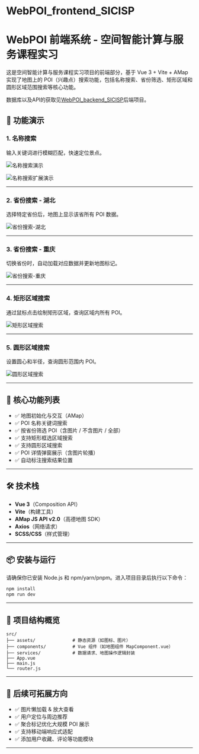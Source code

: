 # WebPOI_frontend_SICISP

# WebPOI 前端系统 - 空间智能计算与服务课程实习

这是空间智能计算与服务课程实习项目的前端部分，基于 Vue 3 + Vite + AMap 实现了地图上的 POI（兴趣点）搜索功能，包括名称搜索、省份筛选、矩形区域和圆形区域范围搜索等核心功能。

数据库以及API的获取见[WebPOI_backend_SICISP](https://github.com/AaronChou313/WebPOI_backend_SICISP)后端项目。

## 📸 功能演示

### 1. 名称搜索
输入关键词进行模糊匹配，快速定位景点。

![名称搜索演示](https://github.com/AaronChou313/WebPOI_frontend_SICISP/blob/main/src/assets/%E5%90%8D%E7%A7%B0%E6%90%9C%E7%B4%A2%E6%BC%94%E7%A4%BA1.gif)


![名称搜索扩展演示](https://github.com/AaronChou313/WebPOI_frontend_SICISP/blob/main/src/assets/%E5%90%8D%E7%A7%B9%E6%90%9C%E7%B4%A2%E6%BC%94%E7%A4%BA2.gif)

---

### 2. 省份搜索 - 湖北
选择特定省份后，地图上显示该省所有 POI 数据。

![省份搜索-湖北](https://github.com/AaronChou313/WebPOI_frontend_SICISP/blob/main/src/assets/%E7%9C%81%E4%BB%BD%E6%90%9C%E7%B4%A2-%E6%B9%96%E5%8C%97.gif)

---

### 3. 省份搜索 - 重庆
切换省份时，自动加载对应数据并更新地图标记。

![省份搜索-重庆](https://github.com/AaronChou313/WebPOI_frontend_SICISP/blob/main/src/assets/%E7%9C%81%E4%BB%BD%E6%90%9C%E7%B4%A2-%E9%87%8D%E5%BA%86.gif)

---

### 4. 矩形区域搜索
通过鼠标点击绘制矩形区域，查询区域内所有 POI。

![矩形区域搜索](https://github.com/AaronChou313/WebPOI_frontend_SICISP/blob/main/src/assets/%E7%9F%A9%E5%BD%A2%E5%8C%BA%E5%9F%9F%E6%90%9C%E7%B4%A2.gif)

---

### 5. 圆形区域搜索
设置圆心和半径，查询圆形范围内 POI。

![圆形区域搜索](https://github.com/AaronChou313/WebPOI_frontend_SICISP/blob/main/src/assets/%E5%9C%86%E5%BD%A2%E5%8C%BA%E5%9F%9F%E6%90%9C%E7%B4%A2.gif)

---

## 🧩 核心功能列表

- ✅ 地图初始化与交互（AMap）
- ✅ POI 名称关键词搜索
- ✅ 按省份筛选 POI（含图片 / 不含图片 / 全部）
- ✅ 支持矩形框选区域搜索
- ✅ 支持圆形区域搜索
- ✅ POI 详情弹窗展示（含图片轮播）
- ✅ 自动标注搜索结果位置

---

## 🛠️ 技术栈

- **Vue 3**（Composition API）
- **Vite**（构建工具）
- **AMap JS API v2.0**（高德地图 SDK）
- **Axios**（网络请求）
- **SCSS/CSS**（样式管理）

---

## 📦 安装与运行

请确保你已安装 Node.js 和 npm/yarn/pnpm。进入项目目录后执行以下命令：

```bash
npm install
npm run dev
```

---

## 📁 项目结构概览

```
src/
├── assets/              # 静态资源（如图标、图片）
├── components/          # Vue 组件（如地图组件 MapComponent.vue）
├── services/            # 数据请求、地图操作逻辑封装
├── App.vue
├── main.js
└── router.js
```

---

## 📝 后续可拓展方向

- ✅ 图片懒加载 & 放大查看
- ✅ 用户定位与周边推荐
- ✅ 聚合标记优化大规模 POI 展示
- ✅ 支持移动端响应式适配
- ✅ 添加用户收藏、评论等功能模块

---

